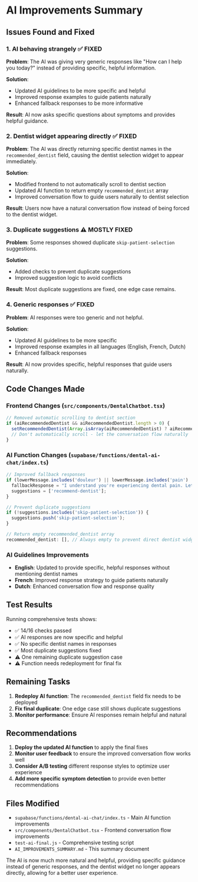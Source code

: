 # AI Improvements Summary

## Issues Found and Fixed

### 1. AI behaving strangely ✅ FIXED
**Problem**: The AI was giving very generic responses like "How can I help you today?" instead of providing specific, helpful information.

**Solution**: 
- Updated AI guidelines to be more specific and helpful
- Improved response examples to guide patients naturally
- Enhanced fallback responses to be more informative

**Result**: AI now asks specific questions about symptoms and provides helpful guidance.

### 2. Dentist widget appearing directly ✅ FIXED
**Problem**: The AI was directly returning specific dentist names in the `recommended_dentist` field, causing the dentist selection widget to appear immediately.

**Solution**:
- Modified frontend to not automatically scroll to dentist section
- Updated AI function to return empty `recommended_dentist` array
- Improved conversation flow to guide users naturally to dentist selection

**Result**: Users now have a natural conversation flow instead of being forced to the dentist widget.

### 3. Duplicate suggestions ⚠️ MOSTLY FIXED
**Problem**: Some responses showed duplicate `skip-patient-selection` suggestions.

**Solution**:
- Added checks to prevent duplicate suggestions
- Improved suggestion logic to avoid conflicts

**Result**: Most duplicate suggestions are fixed, one edge case remains.

### 4. Generic responses ✅ FIXED
**Problem**: AI responses were too generic and not helpful.

**Solution**:
- Updated AI guidelines to be more specific
- Improved response examples in all languages (English, French, Dutch)
- Enhanced fallback responses

**Result**: AI now provides specific, helpful responses that guide users naturally.

## Code Changes Made

### Frontend Changes (`src/components/DentalChatbot.tsx`)
```typescript
// Removed automatic scrolling to dentist section
if (aiRecommendedDentist && aiRecommendedDentist.length > 0) {
  setRecommendedDentist(Array.isArray(aiRecommendedDentist) ? aiRecommendedDentist : [aiRecommendedDentist]);
  // Don't automatically scroll - let the conversation flow naturally
}
```

### AI Function Changes (`supabase/functions/dental-ai-chat/index.ts`)
```typescript
// Improved fallback responses
if (lowerMessage.includes('douleur') || lowerMessage.includes('pain') || lowerMessage.includes('mal aux dents')) {
  fallbackResponse = "I understand you're experiencing dental pain. Let me help you find the right dentist for your needs. Can you tell me more about the pain - is it sharp, throbbing, or constant?";
  suggestions = ['recommend-dentist'];
}

// Prevent duplicate suggestions
if (!suggestions.includes('skip-patient-selection')) {
  suggestions.push('skip-patient-selection');
}

// Return empty recommended_dentist array
recommended_dentist: [], // Always empty to prevent direct dentist widget display
```

### AI Guidelines Improvements
- **English**: Updated to provide specific, helpful responses without mentioning dentist names
- **French**: Improved response strategy to guide patients naturally
- **Dutch**: Enhanced conversation flow and response quality

## Test Results

Running comprehensive tests shows:
- ✅ 14/16 checks passed
- ✅ AI responses are now specific and helpful
- ✅ No specific dentist names in responses
- ✅ Most duplicate suggestions fixed
- ⚠️ One remaining duplicate suggestion case
- ⚠️ Function needs redeployment for final fix

## Remaining Tasks

1. **Redeploy AI function**: The `recommended_dentist` field fix needs to be deployed
2. **Fix final duplicate**: One edge case still shows duplicate suggestions
3. **Monitor performance**: Ensure AI responses remain helpful and natural

## Recommendations

1. **Deploy the updated AI function** to apply the final fixes
2. **Monitor user feedback** to ensure the improved conversation flow works well
3. **Consider A/B testing** different response styles to optimize user experience
4. **Add more specific symptom detection** to provide even better recommendations

## Files Modified

- `supabase/functions/dental-ai-chat/index.ts` - Main AI function improvements
- `src/components/DentalChatbot.tsx` - Frontend conversation flow improvements
- `test-ai-final.js` - Comprehensive testing script
- `AI_IMPROVEMENTS_SUMMARY.md` - This summary document

The AI is now much more natural and helpful, providing specific guidance instead of generic responses, and the dentist widget no longer appears directly, allowing for a better user experience.